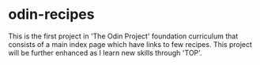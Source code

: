 # odin-recipes
This is the first project in 'The Odin Project' foundation curriculum that consists of a main index page which have links to few recipes.
This project will be further enhanced as I learn new skills through 'TOP'. 